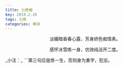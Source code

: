 ```yaml
---
title: 七绝梅
key: 2019.2.26
tags: 七绝
categories: 律诗
---
```


<p align="center">淡媚暗香春心露，芳身娇色痴情素。
</p>
<p align="center">感怀冰雪练一身，仿效纯洁开二度。
</p>
_小注：_
```第三句应是炼一生，否则身为重字，犯忌。

```